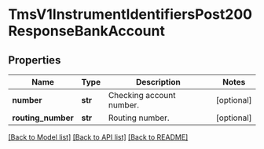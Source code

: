 # TmsV1InstrumentIdentifiersPost200ResponseBankAccount

## Properties
Name | Type | Description | Notes
------------ | ------------- | ------------- | -------------
**number** | **str** | Checking account number. | [optional] 
**routing_number** | **str** | Routing number. | [optional] 

[[Back to Model list]](../README.md#documentation-for-models) [[Back to API list]](../README.md#documentation-for-api-endpoints) [[Back to README]](../README.md)



